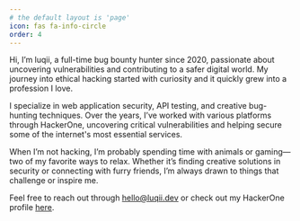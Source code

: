 ```yaml
---
# the default layout is 'page'
icon: fas fa-info-circle
order: 4
---
```


Hi, I’m luqii, a full-time bug bounty hunter since 2020, passionate about uncovering vulnerabilities and contributing to a safer digital world. My journey into ethical hacking started with curiosity and it quickly grew into a profession I love.

I specialize in web application security, API testing, and creative bug-hunting techniques. Over the years, I’ve worked with various platforms through HackerOne, uncovering critical vulnerabilities and helping secure some of the internet's most essential services.

When I’m not hacking, I’m probably spending time with animals or gaming—two of my favorite ways to relax. Whether it’s finding creative solutions in security or connecting with furry friends, I’m always drawn to things that challenge or inspire me.

Feel free to reach out through hello@luqii.dev or check out my HackerOne profile [here](https://hackerone.com/luqii).